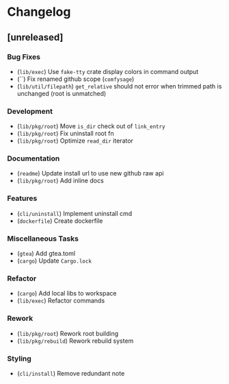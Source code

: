 # Changelog

## [unreleased]

### Bug Fixes

-  (`lib/exec`) Use `fake-tty` crate display colors in command output
-  (``) Fix renamed github scope (`comfysage`)
-  (`lib/util/filepath`) `get_relative` should not error when trimmed path is unchanged (root is unmatched)

### Development

-  (`lib/pkg/root`) Move `is_dir` check out of `link_entry`
-  (`lib/pkg/root`) Fix uninstall root fn
-  (`lib/pkg/root`) Optimize `read_dir` iterator

### Documentation

-  (`readme`) Update install url to use new github raw api
-  (`lib/pkg/root`) Add inline docs

### Features

-  (`cli/uninstall`) Implement uninstall cmd
-  (`dockerfile`) Create dockerfile

### Miscellaneous Tasks

-  (`gtea`) Add gtea.toml
-  (`cargo`) Update `Cargo.lock`

### Refactor

-  (`cargo`) Add local libs to workspace
-  (`lib/exec`) Refactor commands

### Rework

-  (`lib/pkg/root`) Rework root building
-  (`lib/pkg/rebuild`) Rework rebuild system

### Styling

-  (`cli/install`) Remove redundant note

<!-- generated by git-cliff -->
